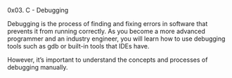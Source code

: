 0x03. C - Debugging

Debugging is the process of finding and fixing errors in software that prevents it from running correctly.
As you become a more advanced programmer and an industry engineer, you will learn how to use debugging tools such as gdb or built-in tools that IDEs have. 

However, it’s important to understand the concepts and processes of debugging manually.
